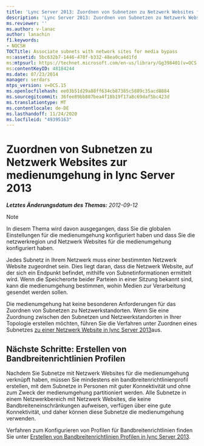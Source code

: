 ```yaml
---
title: 'Lync Server 2013: Zuordnen von Subnetzen zu Netzwerk Websites für die medienumgehung'
description: 'Lync Server 2013: Zuordnen von Subnetzen zu Netzwerk Websites für die medienumgehung'
ms.reviewer: ''
ms.author: v-lanac
author: lanachin
f1.keywords:
- NOCSH
TOCTitle: Associate subnets with network sites for media bypass
ms:assetid: 5bc632b7-1446-470f-b332-48ea0ca4d1fd
ms:mtpsurl: https://technet.microsoft.com/en-us/library/Gg398401(v=OCS.15)
ms:contentKeyID: 48184244
ms.date: 07/23/2014
manager: serdars
mtps_version: v=OCS.15
ms.openlocfilehash: ee03b51d29a88ff634cb87385c5889c35acd8884
ms.sourcegitcommit: 36fee89bb887bea4f18b19f17a8c69daf5bc423d
ms.translationtype: MT
ms.contentlocale: de-DE
ms.lasthandoff: 11/24/2020
ms.locfileid: "49395163"
---
```

# <a name="associate-subnets-with-network-sites-for-media-bypass-in-lync-server-2013"></a>Zuordnen von Subnetzen zu Netzwerk Websites zur medienumgehung in lync Server 2013

<div data-xmlns="http://www.w3.org/1999/xhtml">

<div class="topic" data-xmlns="http://www.w3.org/1999/xhtml" data-msxsl="urn:schemas-microsoft-com:xslt" data-cs="https://msdn.microsoft.com/">

<div data-asp="https://msdn2.microsoft.com/asp">



</div>

<div id="mainSection">

<div id="mainBody">

<span> </span>

_**Letztes Änderungsdatum des Themas:** 2012-09-12_

<div>


> [!NOTE]  
> In diesem Thema wird davon ausgegangen, dass Sie die globalen Einstellungen für die medienumgehung konfiguriert haben und dass Sie die netzwerkregion und Netzwerk Websites für die medienumgehung konfiguriert haben.



</div>

Jedes Subnetz in Ihrem Netzwerk muss einer bestimmten Netzwerk Website zugeordnet sein. Dies liegt daran, dass die Netzwerk Website, auf der sich ein Endpunkt befindet, mithilfe von Subnetinformationen ermittelt wird. Wenn die Speicherorte beider Parteien in einer Sitzung bekannt sind, kann die medienumgehung bestimmen, wohin Medien zur Verarbeitung gesendet werden sollen.

Die medienumgehung hat keine besonderen Anforderungen für das Zuordnen von Subnetzen zu Netzwerkstandorten. Wenn Sie eine Zuordnung zwischen den Subnetzen und Netzwerkstandorten in Ihrer Topologie erstellen möchten, führen Sie die Verfahren unter Zuordnen eines Subnetzes [zu einer Netzwerk Website in lync Server 2013](lync-server-2013-associate-a-subnet-with-a-network-site.md)aus.

<div>

## <a name="next-steps-create-bandwidth-policy-profiles"></a>Nächste Schritte: Erstellen von Bandbreitenrichtlinien Profilen

Nachdem Sie Subnetze mit Netzwerk Websites für die medienumgehung verknüpft haben, müssen Sie mindestens ein bandbreitenrichtlinienprofil erstellen, mit dem Subnetze in Personen mit guter Konnektivität und ohne zum Zweck der medienumgehung partitioniert werden. Alle Subnetze in einem Netzwerkbereich mit Netzwerk Websites, die keine Bandbreiteneinschränkungen aufweisen, verfügen über eine gute Konnektivität, und daher können diese Subnetze die medienumgehung verwenden.

Verfahren zum Konfigurieren von Profilen für Bandbreitenrichtlinien finden Sie unter [Erstellen von Bandbreitenrichtlinien Profilen in lync Server 2013](lync-server-2013-create-bandwidth-policy-profiles.md).

</div>

</div>

<span> </span>

</div>

</div>

</div>

